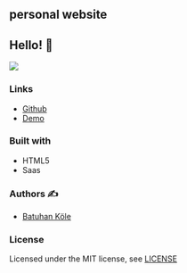 ## personal website

## Hello! 👋  

![](https://cdn.discordapp.com/attachments/882266990658588743/937671327182106634/Ekran_Alnts.PNG)


### Links

- [Github](https://github.com/batuhankole/personal-website)
- [Demo](https://personal-website-delta-rosy.vercel.app/)


### Built with 

- HTML5
- Saas



### Authors :writing_hand:

- [Batuhan Köle](https://github.com/batuhankole)


###  License 

Licensed under the MIT license, see [LICENSE](https://github.com/batuhankole/personal-website/commit/bbe1db52270ac8b0c8c2ba3a8592ea23235f9568)

